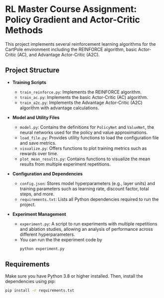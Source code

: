 # RL Master Course Assignment: Policy Gradient and Actor-Critic Methods

This project implements several reinforcement learning algorithms for the CartPole environment including the REINFORCE algorithm, basic Actor-Critic (AC), and Advantage Actor-Critic (A2C). 

## Project Structure

- **Training Scripts**  
  - `train_reinforce.py`: Implements the REINFORCE algorithm.  
  - `train_ac.py`: Implements the basic Actor-Critic (AC) algorithm.  
  - `train_a2c.py`: Implements the Advantage Actor-Critic (A2C) algorithm with advantage calculations.

- **Model and Utility Files**  
  - `model.py`: Contains the definitions for `PolicyNet` and `ValueNet`, the neural networks used for the policy and value approximations. 
  - `load_file.py`: Provides utility functions to load the configuration file and save metrics. 
  - `visualize.py`: Offers functions to plot training metrics such as rewards over time. 
  - `plot_mean_results.py`: Contains functions to visualize the mean results from multiple experiment repetitions. 

- **Configuration and Dependencies**  
  - `config.json`: Stores model hyperparameters (e.g., layer units) and training parameters such as learning rate, discount factor, total steps, and more.  
  - `requirements.txt`: Lists all Python dependencies required to run the project.

- **Experiment Management**  
  - `experiment.py`: A script to run experiments with multiple repetitions and ablation studies, allowing an analysis of performance across different hyperparameters.
  - You can run the the experiment code by
    ```bash
    python experiment.py

## Requirements

Make sure you have Python 3.8 or higher installed. Then, install the dependencies using pip:

```bash
pip install -r requirements.txt
